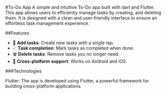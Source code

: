 #To-Do App
A simple and intuitive To-Do app built with dart and Flutter. This app allows users to efficiently manage tasks by creating, and deleting them. It is designed with a clean and user-friendly interface to ensure an effortless task management experience.

##Features
- 📝 **Add tasks**: Create new tasks with a single tap.
- ✅ **Task completion**: Mark tasks as completed when done.
- 🗑️ **Delete tasks**: Remove tasks you no longer need.
- 📱 **Cross-platform support**: Works on Android and iOS.

###Technologies

Flutter: The app is developed using Flutter, a powerful framework for building cross-platform applications

